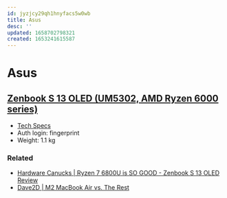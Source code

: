 ```yaml
---
id: jyzjcy29qh1hnyfacs5w0wb
title: Asus
desc: ''
updated: 1658702798321
created: 1653241615587
---
```

# Asus

## [Zenbook S 13 OLED (UM5302, AMD Ryzen 6000 series)](https://www.asus.com/Laptops/For-Home/Zenbook/Zenbook-S-13-OLED-UM5302-AMD-Ryzen-6000-series/)

- [Tech Specs](https://www.asus.com/Laptops/For-Home/Zenbook/Zenbook-S-13-OLED-UM5302-AMD-Ryzen-6000-series/techspec/)
- Auth login: fingerprint
- Weight: 1.1 kg

### Related

- [Hardware Canucks | Ryzen 7 6800U is SO GOOD - Zenbook S 13 OLED Review](https://www.youtube.com/watch?v=3bSetglEPOY)
- [Dave2D | M2 MacBook Air vs. The Rest](https://youtube.com/watch?v=YOSQIUGGdYE)